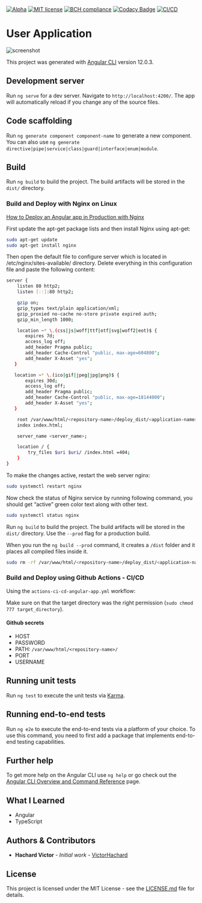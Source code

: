 [![Alpha](https://raster.shields.io/badge/maturity-Alpha-red.png)]()
[![MIT license](https://img.shields.io/badge/license-MIT-green)](https://mit-license.org/)
[![BCH compliance](https://bettercodehub.com/edge/badge/VictorHachard/user-application?branch=master)](https://bettercodehub.com/)
[![Codacy Badge](https://app.codacy.com/project/badge/Grade/89c960f1999542b4befa368dd2e1f697)](https://www.codacy.com/gh/VictorHachard/user-application/dashboard?utm_source=github.com&amp;utm_medium=referral&amp;utm_content=VictorHachard/user-application&amp;utm_campaign=Badge_Grade)
[![CI/CD](https://github.com/VictorHachard/user-application/actions/workflows/actions-ci-cd-angular-app.yml/badge.svg)](https://github.com/VictorHachard/user-application/actions/workflows/actions-ci-cd-angular-app.yml)

# User Application

![screenshot](../master/res/tfe-application.gif)

This project was generated with [Angular CLI](https://github.com/angular/angular-cli) version 12.0.3.

## Development server

Run `ng serve` for a dev server. Navigate to `http://localhost:4200/`. The app will automatically reload if you change any of the source files.

## Code scaffolding

Run `ng generate component component-name` to generate a new component. You can also use `ng generate directive|pipe|service|class|guard|interface|enum|module`.

## Build

Run `ng build` to build the project. The build artifacts will be stored in the `dist/` directory.

### Build and Deploy with Nginx on Linux

[How to Deploy an Angular app in Production with Nginx](https://arjunphp.com/deploy-angular-app-production-nginx/)

First update the apt-get package lists and then install Nginx using apt-get:

```bash
sudo apt-get update
sudo apt-get install nginx
```

Then open the default file to configure server which is located in /etc/nginx/sites-available/ directory. Delete everything in this configuration file and paste the following content:

```bash
server {
    listen 80 http2;
    listen [::]:80 http2;

    gzip on;
    gzip_types text/plain application/xml;
    gzip_proxied no-cache no-store private expired auth;
    gzip_min_length 1000;

    location ~* \.(css|js|woff|ttf|otf|svg|woff2|eot)$ {
       expires 7d;
       access_log off;
       add_header Pragma public;
       add_header Cache-Control "public, max-age=604800";
       add_header X-Asset "yes";
   }

   location ~* \.(ico|gif|jpeg|jpg|png)$ {
       expires 30d;
       access_log off;
       add_header Pragma public;
       add_header Cache-Control "public, max-age=18144000";
       add_header X-Asset "yes";
   }

    root /var/www/html/<repository-name>/deploy_dist/<application-name>;
    index index.html;

    server_name <server_name>;

    location / {
        try_files $uri $uri/ /index.html =404;
    }
}
```

To make the changes active, restart the web server nginx:

```bash
sudo systemctl restart nginx
```

Now check the status of Nginx service by running following command, you should get “active” green color text along with other text.

```bash
sudo systemctl status nginx
```

Run `ng build` to build the project. The build artifacts will be stored in the `dist/` directory. Use the `--prod` flag for a production build.

When you run the `ng build --prod` command, it creates a `/dist` folder and it places all compiled files inside it.

```bash
sudo rm -rf /var/www/html/<repository-name>/deploy_dist/<application-name>/*
```

### Build and Deploy using Github Actions - CI/CD

Using the `actions-ci-cd-angular-app.yml` workflow:

Make sure on that the target directory was the right permission (`sudo chmod 777 target_directory`).

#### Github secrets

-   HOST
-   PASSWORD
-   PATH: `/var/www/html/<repository-name>/`
-   PORT
-   USERNAME

## Running unit tests

Run `ng test` to execute the unit tests via [Karma](https://karma-runner.github.io).

## Running end-to-end tests

Run `ng e2e` to execute the end-to-end tests via a platform of your choice. To use this command, you need to first add a package that implements end-to-end testing capabilities.

## Further help

To get more help on the Angular CLI use `ng help` or go check out the [Angular CLI Overview and Command Reference](https://angular.io/cli) page.

## What I Learned

-   Angular
-   TypeScript

## Authors & Contributors

-   **Hachard Victor** - *Initial work* - [VictorHachard](https://github.com/VictorHachard)

## License

This project is licensed under the MIT License - see the [LICENSE.md](../master/LICENSE) file for details.
